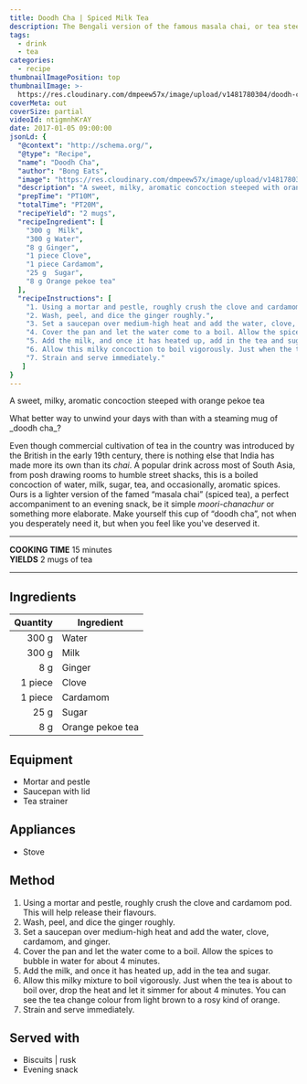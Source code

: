 ```yaml
---
title: Doodh Cha | Spiced Milk Tea
description: The Bengali version of the famous masala chai, or tea steeped milk flavoured with cardamom, ginger and spices
tags:
  - drink
  - tea
categories:
  - recipe
thumbnailImagePosition: top
thumbnailImage: >-
  https://res.cloudinary.com/dmpeew57x/image/upload/v1481780304/doodh-cha-thumbnail_gnjof3.jpg
coverMeta: out
coverSize: partial
videoId: ntigmnhKrAY
date: 2017-01-05 09:00:00
jsonLd: {
  "@context": "http://schema.org/",
  "@type": "Recipe",
  "name": "Doodh Cha",
  "author": "Bong Eats",
  "image": "https://res.cloudinary.com/dmpeew57x/image/upload/v1481780300/doodh-cha-thumbnail-small_csecpb.jpg",
  "description": "A sweet, milky, aromatic concoction steeped with orange pekoe tea",
  "prepTime": "PT10M",
  "totalTime": "PT20M",
  "recipeYield": "2 mugs",
  "recipeIngredient": [
    "300 g  Milk",
    "300 g Water",
    "8 g Ginger",
    "1 piece Clove",
    "1 piece Cardamom",
    "25 g  Sugar",
    "8 g Orange pekoe tea"
  ],
  "recipeInstructions": [
    "1. Using a mortar and pestle, roughly crush the clove and cardamom pod. This will help release their flavours.",
    "2. Wash, peel, and dice the ginger roughly.",
    "3. Set a saucepan over medium-high heat and add the water, clove, cardamom, and ginger.",
    "4. Cover the pan and let the water come to a boil. Allow the spices to bubble in water for about 4 minutes.",
    "5. Add the milk, and once it has heated up, add in the tea and sugar.",
    "6. Allow this milky concoction to boil vigorously. Just when the tea is about to boil over, drop the heat and let it simmer for about 4 minutes. You can see the tea change colour from light brown to a rosy kind of orange.",
    "7. Strain and serve immediately."
   ]
}
---
```





<p class="post-byline">A sweet, milky, aromatic concoction steeped with orange pekoe tea</p>

<p class="post-intro">What better way to unwind your days with than with a steaming mug of _doodh cha_?</p>

<!-- more -->
<span class="dropcap">E</span>ven though commercial cultivation of tea in the country was introduced by the British in the early 19th century, there is nothing else that India has made more its own than its _chai_. A popular drink across most of South Asia, from posh drawing rooms to humble street shacks, this is a boiled concoction of water, milk, sugar, tea, and occasionally, aromatic spices. Ours is a lighter version of the famed “masala chai” (spiced tea), a perfect accompaniment to an evening snack, be it simple _moori-chanachur_ or something more elaborate. Make yourself this cup of “doodh cha”, not when you desperately need it, but when you feel like you've deserved it.</p>

***

**COOKING TIME** 15 minutes   
**YIELDS** 2 mugs of tea

***
## Ingredients
| Quantity | Ingredient       |
|---------:|------------------|
|    300 g | Water            |
|    300 g | Milk             |
|      8 g | Ginger           |
|  1 piece | Clove            |
|  1 piece | Cardamom         |
|     25 g | Sugar            |
|      8 g | Orange pekoe tea |

## Equipment
- Mortar and pestle
- Saucepan with lid
- Tea strainer

## Appliances
- Stove

## Method
1. Using a mortar and pestle, roughly crush the clove and cardamom pod. This will help release their flavours.
2. Wash, peel, and dice the ginger roughly.
3. Set a saucepan over medium-high heat and add the water, clove, cardamom, and ginger.
4. Cover the pan and let the water come to a boil. Allow the spices to bubble in water for about 4 minutes.
5. Add the milk, and once it has heated up, add in the tea and sugar.
6. Allow this milky mixture to boil vigorously. Just when the tea is about to boil over, drop the heat and let it simmer for about 4 minutes. You can see the tea change colour from light brown to a rosy kind of orange.
7. Strain and serve immediately.


## Served with
- Biscuits | rusk
- Evening snack
